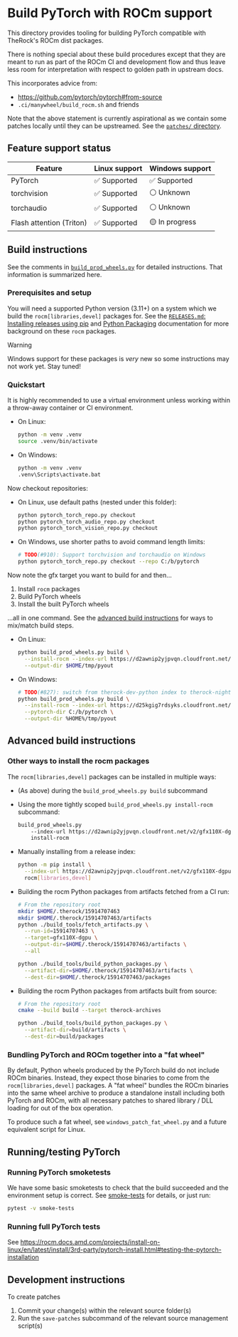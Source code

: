 # Build PyTorch with ROCm support

This directory provides tooling for building PyTorch compatible with TheRock's
ROCm dist packages.

There is nothing special about these build procedures except that they are meant
to run as part of the ROCm CI and development flow and thus leave less room for
interpretation with respect to golden path in upstream docs.

This incorporates advice from:

- https://github.com/pytorch/pytorch#from-source
- `.ci/manywheel/build_rocm.sh` and friends

Note that the above statement is currently aspirational as we contain some
patches locally until they can be upstreamed. See the
[`patches/` directory](./patches/).

## Feature support status

| Feature                  | Linux support | Windows support |
| ------------------------ | ------------- | --------------- |
| PyTorch                  | ✅ Supported  | ✅ Supported    |
| torchvision              | ✅ Supported  | ⚪ Unknown      |
| torchaudio               | ✅ Supported  | ⚪ Unknown      |
| Flash attention (Triton) | ✅ Supported  | 🟡 In progress  |

## Build instructions

See the comments in [`build_prod_wheels.py`](./build_prod_wheels.py) for
detailed instructions. That information is summarized here.

### Prerequisites and setup

You will need a supported Python version (3.11+) on a system which we build the
`rocm[libraries,devel]` packages for. See the
[`RELEASES.md`: Installing releases using pip](../../RELEASES.md#installing-releases-using-pip)
and [Python Packaging](../../docs/packaging/python_packaging.md) documentation
for more background on these `rocm` packages.

> [!WARNING]
> Windows support for these packages is _very_ new so some instructions
> may not work yet. Stay tuned!

### Quickstart

It is highly recommended to use a virtual environment unless working within a
throw-away container or CI environment.

- On Linux:

  ```bash
  python -m venv .venv
  source .venv/bin/activate
  ```

- On Windows:

  ```bash
  python -m venv .venv
  .venv\Scripts\activate.bat
  ```

Now checkout repositories:

- On Linux, use default paths (nested under this folder):

  ```bash
  python pytorch_torch_repo.py checkout
  python pytorch_torch_audio_repo.py checkout
  python pytorch_torch_vision_repo.py checkout
  ```

- On Windows, use shorter paths to avoid command length limits:

  ```bash
  # TODO(#910): Support torchvision and torchaudio on Windows
  python pytorch_torch_repo.py checkout --repo C:/b/pytorch
  ```

Now note the gfx target you want to build for and then...

1. Install `rocm` packages
1. Build PyTorch wheels
1. Install the built PyTorch wheels

...all in one command. See the
[advanced build instructions](#advanced-build-instructions) for ways to
mix/match build steps.

- On Linux:

  ```bash
  python build_prod_wheels.py build \
    --install-rocm --index-url https://d2awnip2yjpvqn.cloudfront.net/v2/gfx110X-dgpu/ \
    --output-dir $HOME/tmp/pyout
  ```

- On Windows:

  ```bash
  # TODO(#827): switch from therock-dev-python index to therock-nightly-python
  python build_prod_wheels.py build \
    --install-rocm --index-url https://d25kgig7rdsyks.cloudfront.net/v2/gfx110X-dgpu/ \
    --pytorch-dir C:/b/pytorch \
    --output-dir %HOME%/tmp/pyout
  ```

## Advanced build instructions

### Other ways to install the rocm packages

The `rocm[libraries,devel]` packages can be installed in multiple ways:

- (As above) during the `build_prod_wheels.py build` subcommand

- Using the more tightly scoped `build_prod_wheels.py install-rocm` subcommand:

  ```bash
  build_prod_wheels.py
      --index-url https://d2awnip2yjpvqn.cloudfront.net/v2/gfx110X-dgpu/ \
      install-rocm
  ```

- Manually installing from a release index:

  ```bash
  python -m pip install \
    --index-url https://d2awnip2yjpvqn.cloudfront.net/v2/gfx110X-dgpu/ \
    rocm[libraries,devel]
  ```

- Building the rocm Python packages from artifacts fetched from a CI run:

  ```bash
  # From the repository root
  mkdir $HOME/.therock/15914707463
  mkdir $HOME/.therock/15914707463/artifacts
  python ./build_tools/fetch_artifacts.py \
    --run-id=15914707463 \
    --target=gfx110X-dgpu \
    --output-dir=$HOME/.therock/15914707463/artifacts \
    --all

  python ./build_tools/build_python_packages.py \
    --artifact-dir=$HOME/.therock/15914707463/artifacts \
    --dest-dir=$HOME/.therock/15914707463/packages
  ```

- Building the rocm Python packages from artifacts built from source:

  ```bash
  # From the repository root
  cmake --build build --target therock-archives

  python ./build_tools/build_python_packages.py \
    --artifact-dir=build/artifacts \
    --dest-dir=build/packages
  ```

### Bundling PyTorch and ROCm together into a "fat wheel"

By default, Python wheels produced by the PyTorch build do not include ROCm
binaries. Instead, they expect those binaries to come from the
`rocm[libraries,devel]` packages. A "fat wheel" bundles the ROCm binaries into
the same wheel archive to produce a standalone install including both PyTorch
and ROCm, with all necessary patches to shared library / DLL loading for out of
the box operation.

To produce such a fat wheel, see `windows_patch_fat_wheel.py` and a future
equivalent script for Linux.

## Running/testing PyTorch

### Running PyTorch smoketests

We have some basic smoketests to check that the build succeeded and the
environment setup is correct. See [smoke-tests](./smoke-tests/) for details, or
just run:

```bash
pytest -v smoke-tests
```

### Running full PyTorch tests

See https://rocm.docs.amd.com/projects/install-on-linux/en/latest/install/3rd-party/pytorch-install.html#testing-the-pytorch-installation

<!-- TODO(erman-gurses): update docs here -->

## Development instructions

To create patches

1. Commit your change(s) within the relevant source folder(s)
1. Run the `save-patches` subcommand of the relevant source management script(s)
